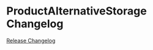 # ProductAlternativeStorage Changelog

[Release Changelog](https://github.com/spryker/product-alternative-storage/releases)
